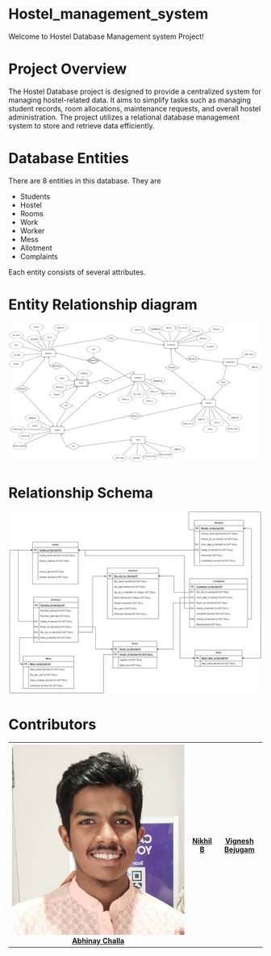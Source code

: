 # Hostel_management_system
 Welcome to Hostel Database Management system Project!

# Project Overview
 The Hostel Database project is designed to provide a centralized system for managing hostel-related data. It aims to simplify tasks such as managing student records, room allocations, maintenance requests, and overall hostel administration. The project utilizes a relational database management system to store and retrieve data efficiently.

# Database Entities
 There are 8 entities in this database. They are
 - Students
 - Hostel
 - Rooms
 - Work
 - Worker
 - Mess
 - Allotment
 - Complaints

 Each entity consists of several attributes.

# Entity Relationship diagram
![ERD](https://github.com/Abhinay-c/Hostel_management_system/blob/main/erd.png)

# Relationship Schema
<img src="relationship schema.png" alt="Relationship schema" >

# Contributors
<table>
    <tr>
        <th>
            <img src="Abhinay Challa.jpg" alt="AC">
            <a href="https://github.com/Abhinay-c">Abhinay Challa</a>
        </th>
        <th>
            <a href="https://github.com/Nikhil-0088">Nikhil B</a>
        </th>
        <th>
            <a href="https://github.com/">Vignesh Bejugam</a>
        </th>
    </tr>
</table>